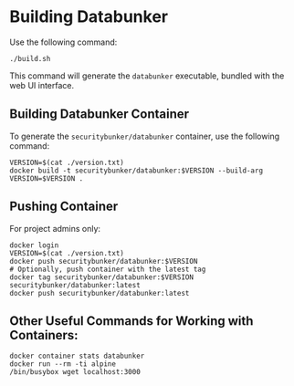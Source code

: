 # Building Databunker

Use the following command:

```
./build.sh
```

This command will generate the ```databunker``` executable, bundled with the web UI interface.

## Building Databunker Container

To generate the ```securitybunker/databunker``` container, use the following command:

```
VERSION=$(cat ./version.txt)
docker build -t securitybunker/databunker:$VERSION --build-arg VERSION=$VERSION .
```

## Pushing Container

For project admins only:

```
docker login
VERSION=$(cat ./version.txt)
docker push securitybunker/databunker:$VERSION
# Optionally, push container with the latest tag
docker tag securitybunker/databunker:$VERSION securitybunker/databunker:latest
docker push securitybunker/databunker:latest
```

## Other Useful Commands for Working with Containers:

```
docker container stats databunker
docker run --rm -ti alpine
/bin/busybox wget localhost:3000
```
